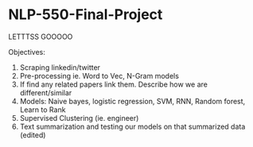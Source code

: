 # NLP-550-Final-Project
LETTTSS GOOOOO

Objectives:
1. Scraping linkedin/twitter
2. Pre-processing ie. Word to Vec, N-Gram models
3. If find any related papers link them. Describe how we are different/similar
4. Models: Naive bayes, logistic regression, SVM, RNN, Random forest, Learn to Rank
5. Supervised Clustering (ie. engineer)
6. Text summarization and testing our models on that summarized data (edited) 
